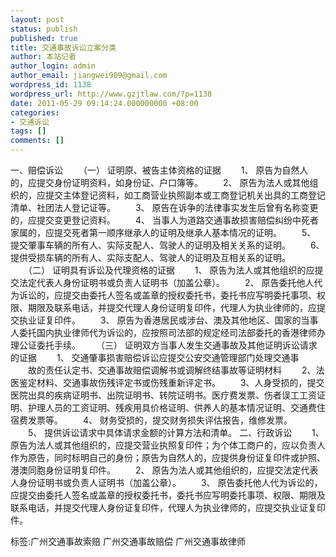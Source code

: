 ```yaml
---
layout: post
status: publish
published: true
title: 交通事故诉讼立案分类
author: 本站记者
author_login: admin
author_email: jiangwei909@gmail.com
wordpress_id: 1138
wordpress_url: http://www.gzjtlaw.com/?p=1138
date: 2011-05-29 09:14:24.000000000 +08:00
categories:
- 交通诉讼
tags: []
comments: []
---
```

 一、赔偿诉讼 　　（一） 证明原、被告主体资格的证据 　　1、 原告为自然人的，应提交身份证明资料，如身份证、户口簿等。 　　2、 原告为法人或其他组织的，应提交主体登记资料，如工商营业执照副本或工商登记机关出具的工商登记清单、社团法人登记证等。 　　3、 原告在诉争的法律事实发生后曾有名称变更的，应提交变更登记资料。 　　4、 当事人为道路交通事故损害赔偿纠纷中死者家属的，应提交死者第一顺序继承人的证明及继承人基本情况的证明。 　　5、 提交肇事车辆的所有人、实际支配人、驾驶人的证明及相关关系的证明。 　　6、 提供受损车辆的所有人、实际支配人、驾驶人的证明及互相关系的证明。  　　（二） 证明具有诉讼及代理资格的证据 　　1、 原告为法人或其他组织的应提交法定代表人身份证明书或负责人证明书（加盖公章）。 　　2、 原告委托他人代为诉讼的，应提交由委托人签名或盖章的授权委托书，委托书应写明委托事项、权限、期限及联系电话，并提交代理人身份证明复印件，代理人为执业律师的，应提交执业证复印件。 　　3、 原告为香港居民或涉台、澳及其他地区、国家的当事人委托国内执业律师代为诉讼的，应按照司法部的规定经司法部委托的香港律师办理公证委托手续。 　　（三） 证明双方当事人发生交通事故及其他证明诉讼请求的证据 　　1、 交通肇事损害赔偿诉讼应提交公安交通管理部门处理交通事 　　故的责任认定书、交通事故赔偿调解书或调解终结事故等证明材料 　　2、法医鉴定材料、交通事故伤残评定书或伤残重新评定书。 　　3、人身受损的，提交医院出具的疾病证明书、出院证明书、转院证明书。医疗费发票、伤者误工工资证明、护理人员的工资证明、残疾用具价格证明、供养人的基本情况证明、交通费住宿费发票等。 　　4、 财务受损的，提交财务损失评估报告，维修发票。 　　5、 提供诉讼请求中具体请求金额的计算方法和清单。 二、行政诉讼 　　1、 原告为法人或其他组织的，应提交营业执照复印件；为个体工商户的，应以负责人作为原告，同时标明自己的身份；原告为自然人的，应提供身份证复印件或护照、港澳同胞身份证明复印件。 　　2、 原告为法人或其他组织的，应提交法定代表人身份证明书或负责人证明书（加盖公章）。 　　3、 原告委托他人代为诉讼的，应提交由委托人签名或盖章的授权委托书，委托书应写明委托事项、权限、期限及联系电话，并提交代理人身份证复印件，代理人为执业律师的，应提交执业证复印件。标签:广州交通事故索赔 广州交通事故赔偿 广州交通事故律师
